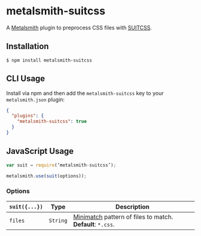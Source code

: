 # metalsmith-suitcss

A [Metalsmith](http://metalsmith.io) plugin to preprocess CSS files with [SUITCSS](http://suitcss.github.io).

## Installation

```shell
$ npm install metalsmith-suitcss
```

## CLI Usage

Install via npm and then add the `metalsmith-suitcss` key to your `metalsmith.json` plugin:

```json
{
  "plugins": {
    "metalsmith-suitcss": true
  } 
}
```

## JavaScript Usage

```js
var suit = require(‘metalsmith-suitcss’);

metalsmith.use(suit(options));
```

### Options

`suit({...})` | Type     | Description
---           | ---      | ---
`files`       | `String` | [Minimatch](https://github.com/isaacs/minimatch) pattern of files to match. __Default__: `*.css`.
